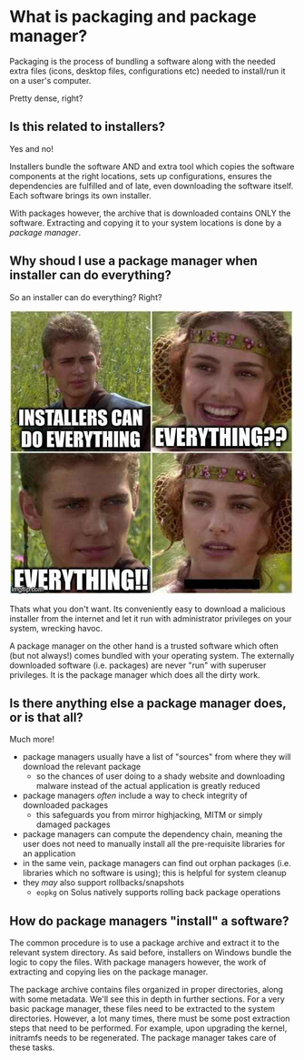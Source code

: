 # What is packaging and package manager?

Packaging is the process of bundling a software along with the needed extra files (icons, desktop files, configurations etc) needed to install/run it on a user's computer.

Pretty dense, right?

## Is this related to installers?

Yes and no!

Installers bundle the software AND and extra tool which copies the software components at the right locations, sets up configurations, ensures the dependencies are fulfilled and of late, even downloading the software itself. Each software brings its own installer.

With packages however, the archive that is downloaded contains ONLY the software. Extracting and copying it to your system locations is done by a *package manager*.

## Why shoud I use a package manager when installer can do everything?

So an installer can do everything? Right?

![installers can do everything](./static/installers-can-do-everything.jpg)

Thats what you don't want. Its conveniently easy to download a malicious installer from the internet and let it run with administrator privileges on your system, wrecking havoc.

A package manager on the other hand is a trusted software which often (but not always!) comes bundled with your operating system. The externally downloaded software (i.e. packages) are never "run" with superuser privileges. It is the package manager which does all the dirty work.

## Is there anything else a package manager does, or is that all? 

Much more!

- package managers usually have a list of "sources" from where they will download the relevant package
    - so the chances of user doing to a shady website and downloading malware instead of the actual application is greatly reduced
- package managers *often* include a way to check integrity of downloaded packages
    - this safeguards you from mirror highjacking, MITM or simply damaged packages
- package managers can compute the dependency chain, meaning the user does not need to manually install all the pre-requisite libraries for an application
- in the same vein, package managers can find out orphan packages (i.e. libraries which no software is using); this is helpful for system cleanup
- they *may* also support rollbacks/snapshots
    - `eopkg` on Solus natively supports rolling back package operations


## How do package managers "install" a software?

The common procedure is to use a package archive and extract it to the relevant system directory. As said before, installers on Windows bundle the logic to copy the files. With package managers however, the work of extracting and copying lies on the package manager.

The package archive contains files organized in proper directories, along with some metadata. We'll see this in depth in further sections. For a very basic package manager, these files need to be extracted to the system directories. However, a lot many times, there must be some post extraction steps that need to be performed. For example, upon upgrading the kernel, initramfs needs to be regenerated. The package manager takes care of these tasks.
